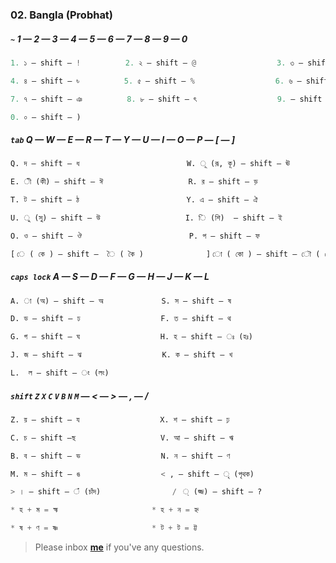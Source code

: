 ### 02. Bangla (Probhat)


##### `~` 1 — 2 — 3 — 4 — 5 — 6 — 7 — 8 — 9 — 0
```python
1. ১ — shift — !          2. ২ — shift — @                  3. ৩ — shift — #

4. ৪ — shift — ৳          5. ৫ — shift — %                  6. ৬ — shift — ^  

7. ৭ — shift — ঞ          8. ৮ — shift — ৎ                  9. — shift — (  

0. ০ — shift — ) 
```

##### `tab` Q — W — E — R — T — Y — U — I — O — P — [ — ]
```python
Q. দ — shift — ধ                   		W. ূ (রূ, কূ) — shift — ঊ

E. ী (কী) — shift — ঈ         			R. র — shift — ড়

T. ট — shift — ঠ                		Y. এ — shift — ঐ

U. ু (সু) — shift — উ          			I. ি (শি)  — shift — ই

O. ও — shift — ঔ                 		P. প — shift — ফ

[ ে ( কে ) — shift —  ৈ ( কৈ )       		] ো ( কো ) — shift — ৌ ( কৌ )
```


##### `caps lock` A — S — D — F — G — H — J — K — L
```python
A. া (অ) — shift — অ             S. স — shift — ষ

D. ড — shift — ঢ                  F. ত — shift — থ

G. গ — shift — ঘ                  H. হ — shift — ঃ (হঃ)

J. জ — shift — ঝ                  K. ক — shift — খ

L.  ল — shift — ং (লং)
```


##### `shift` `Z` `X` `C` `V` `B` `N` `M` — < — > — , — /
```python
Z. য় — shift — য                  X. শ — shift — ঢ়

C. চ — shift —ছ                   V. আ — shift — ঋ

B. ব — shift — ভ                  N. ন — shift — ণ

M. ম — shift — ঙ                  < , — shift — ৃ (পৃথক)

> । — shift — ঁ (চাঁদ)          	  /  ্ (জ্জ) — shift — ? 
```


```python
* হ + ম = হ্ম                     * হ + ন = হ্ন

* ষ + ণ = ষ্ণ                     * ট + ট = ট্ট
```


> Please inbox **[me](https://www.facebook.com/shoriot)** if you've any questions.